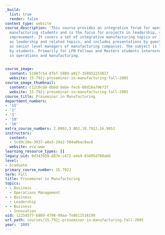 ```yaml
---
_build:
  list: true
  render: false
content_type: website
course_description: 'This course provides an integrative forum for operations and
  manufacturing students and is the focus for projects in leadership, service, and
  improvement. It covers a set of integrative manufacturing topics or issues such
  as leadership and related topics, and includes presentations by guest speakers such
  as senior level managers of manufacturing companies. The subject is largely managed
  by students. Primarily for LFM Fellows and Masters students interested in focusing
  in operations and manufacturing.

  '
course_image:
  content: 5198fc5d-8fbf-5889-a017-358952253827
  website: 15-792j-proseminar-in-manufacturing-fall-2005
course_image_thumbnail:
  content: c12c0cd4-0b8d-debe-fec6-80d28a79673f
  website: 15-792j-proseminar-in-manufacturing-fall-2005
course_title: Proseminar in Manufacturing
department_numbers:
- '15'
- '2'
- '3'
- '10'
- '16'
extra_course_numbers: 2.890J,3.80J,10.792J,16.985J
instructors:
  content:
  - 5cd9c16e-3937-a8a3-2da2-504a0bac8ac6
  website: ocw-www
learning_resource_types: []
legacy_uid: 0d347059-d87e-c472-e4e9-83495d780abb
level:
- Graduate
primary_course_number: 15.792J
term: Fall
title: Proseminar in Manufacturing
topics:
- - Business
  - Operations Management
- - Business
  - Leadership
- - Business
  - Innovation
uid: 1225d577-b869-4798-99aa-fe8b11516199
url_path: courses/15-792j-proseminar-in-manufacturing-fall-2005
year: '2005'
---
```

